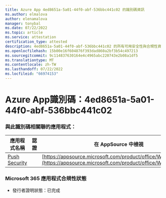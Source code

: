 ```yaml
---
title: Azure App 4ed8651a-5a01-44f0-abf-536bbc441c02 的識別碼資訊
ms.author: elmalova
author: elenamalova
manager: tonybal
ms.date: 07/22/2022
ms.topic: article
ms.service: attestation
certification_type: attested
description: 4ed8651a-5a01-44f0-abf-536bbc441c02 的所有可用安全性與合規性資訊。
ms.openlocfilehash: 15b00e16f604876f393dad860a2bf3b54c497213
ms.sourcegitcommit: 9c114837630164e4c4965abc220743e2b08a1df5
ms.translationtype: MT
ms.contentlocale: zh-TW
ms.lasthandoff: 07/22/2022
ms.locfileid: "66974153"
---
```

# <a name="azure-app-id-4ed8651a-5a01-44f0-abdf-536bbc441c02"></a>Azure App識別碼：4ed8651a-5a01-44f0-abf-536bbc441c02


### <a name="apps-associated-with-this-id"></a>與此識別碼相關聯的應用程式：
| **應用程式名稱** | **認證** | **在 AppSource 中檢視** |
|--------------|---------------|-----------------------|
| [Push Security](../forward/WA200002833.md) |  | [https://appsource.microsoft.com/product/office/WA200002833](https://appsource.microsoft.com/product/office/WA200002833) |

### <a name="microsoft-365-app-compliance-status"></a>Microsoft 365 應用程式合規性狀態
- 發行者證明狀態：已完成
